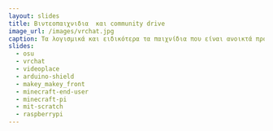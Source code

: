 ```yaml
---
layout: slides
title: Βιντεοπαιχνιδια  και community drive
image_url: /images/vrchat.jpg
caption: Τα λογισμικά και ειδικότερα τα παιχνίδια που είναι ανοικτά προς τις κοινότητες που τα ακολουθούν συνήθως έχουν μία πολύ ξεχωριστή και μακροχρόνια εξέλιξη σε σχέση με αντίστοιχων εμπορικών καθώς αφήνουν τους παίκτες να πάρουν και την θέση του δημιουργού-προγραμματιστή συνεισφέροντας σε ένα μεγαλύτερο έργο που απλώς βασίζεται στα πλαίσια της ιδέας του αρχικού δημιουργού.
slides:
  - osu
  - vrchat
  - videoplace
  - arduino-shield
  - makey_makey_front
  - minecraft-end-user
  - minecraft-pi
  - mit-scratch
  - raspberrypi
---
```

